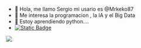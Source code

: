 - 👋 Hola, me llamo Sergio mi usario es @Mrkeko87
- 👀 Me interesa la programacion , la IA y el Big Data
- 🌱 Estoy aprendiendo python....
- [![Static Badge](https://img.shields.io/badge/email%20-%20red?logo=gmail&logoColor=white)](mailto:s.rodrigueznavarro@gmail.com)

![](./profile-3d-contrib/profile-green-animate.svg)
